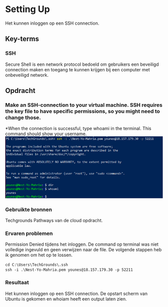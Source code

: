 # Setting Up  
Het kunnen inloggen op een SSH connection.  

## Key-terms

### SSH  
Secure Shell is een network protocol bedoeld om gebruikers een beveiligd connection maken en toegang te kunnen krijgen bij een computer met onbeveiligd network.

## Opdracht

### Make an SSH-connection to your virtual machine. SSH requires the key file to have specific permissions, so you might need to change those.  
*When the connection is successful, type whoami in the terminal. This command should show your username.
![resultaat](/00_includes/LNX-01-resultaat.png "resultaat")

### Gebruikte bronnen  
Techgrounds Pathways van de cloud opdracht.

### Ervaren problemen  
Permission Denied tijdens het inloggen. De command op terminal was niet volledige ingevuld en geen verwijzen naar de file. De volgende stappen heb ik genomen om het op te lossen.
```
cd C:\Users\TechGrounds\.ssh
ssh -i .\Nest-Yo-Mahria.pem younes@18.157.179.30 -p 52211
```

### Resultaat  
Het kunnen inloggen op een SSH connection. De opstart scherm van Ubuntu is gekomen en whoiam heeft een output laten zien.